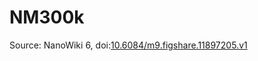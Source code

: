 <a name="material" />

# NM300k
<script type="application/ld+json">
  {
    "@context": "https://schema.org/",
    "@type": "ChemicalSubstance",
    "@id": "https://egonw.github.io/nanowiki/nanowiki485.html#material",
    "http://purl.org/dc/terms/conformsTo":
      {
        "@type": "CreativeWork",
        "@id": "https://bioschemas.org/profiles/ChemicalSubstance/0.4-RELEASE/"
      },
    "identfier": "485",
    "name": "NM300k",
    "url": "https://egonw.github.io/nanowiki/nanowiki485.html#material",
    "sameAs": "http://127.0.0.1/mediawiki/index.php/Special:URIResolver/NM300k"
  }
</script>




Source: NanoWiki 6, doi:[10.6084/m9.figshare.11897205.v1](https://doi.org/10.6084/m9.figshare.11897205.v1)
